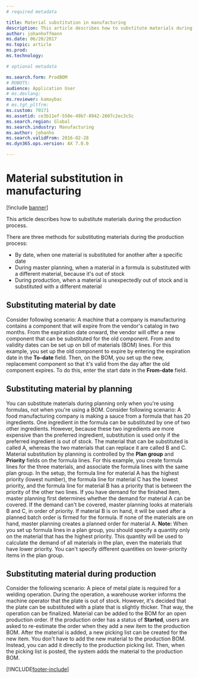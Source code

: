 ```yaml
---
# required metadata

title: Material substitution in manufacturing
description: This article describes how to substitute materials during the production process. 
author: johanhoffmann
ms.date: 06/20/2017
ms.topic: article
ms.prod: 
ms.technology: 

# optional metadata

ms.search.form: ProdBOM
# ROBOTS: 
audience: Application User
# ms.devlang: 
ms.reviewer: kamaybac
# ms.tgt_pltfrm: 
ms.custom: 70171
ms.assetid: ce3b11ef-550e-49b7-8942-2607c2ec3c5c
ms.search.region: Global
ms.search.industry: Manufacturing
ms.author: johanho
ms.search.validFrom: 2016-02-28
ms.dyn365.ops.version: AX 7.0.0

---
```


# Material substitution in manufacturing

[!include [banner](../includes/banner.md)]

This article describes how to substitute materials during the production process. 

There are three methods for substituting materials during the production process:

-   By date, when one material is substituted for another after a specific date
-   During master planning, when a material in a formula is substituted with a different material, because it's out of stock
-   During production, when a material is unexpectedly out of stock and is substituted with a different material

## Substituting material by date
Consider following scenario: A machine that a company is manufacturing contains a component that will expire from the vendor's catalog in two months. From the expiration date onward, the vendor will offer a new component that can be substituted for the old component. From and to validity dates can be set up on bill of materials (BOM) lines. For this example, you set up the old component to expire by entering the expiration date in the **To-date** field. Then, on the BOM, you set up the new, replacement component so that it's valid from the day after the old component expires. To do this, enter the start date in the **From-date** field.

## Substituting material by planning
You can substitute materials during planning only when you're using formulas, not when you're using a BOM. Consider following scenario: A food manufacturing company is making a sauce from a formula that has 20 ingredients. One ingredient in the formula can be substituted by one of two other ingredients. However, because these two ingredients are more expensive than the preferred ingredient, substitution is used only if the preferred ingredient is out of stock. The material that can be substituted is called A, whereas the two materials that can replace it are called B and C. Material substitution by planning is controlled by the **Plan group** and **Priority** fields on the formula lines. For this example, you create formula lines for the three materials, and associate the formula lines with the same plan group. In the setup, the formula line for material A has the highest priority (lowest number), the formula line for material C has the lowest priority, and the formula line for material B has a priority that is between the priority of the other two lines. If you have demand for the finished item, master planning first determines whether the demand for material A can be covered. If the demand can't be covered, master planning looks at materials B and C, in order of priority. If material B is on hand, it will be used after a planned batch order is firmed for the formula. If none of the materials are on hand, master planning creates a planned order for material A. **Note:** When you set up formula lines in a plan group, you should specify a quantity only on the material that has the highest priority. This quantity will be used to calculate the demand of all materials in the plan, even the materials that have lower priority. You can't specify different quantities on lower-priority items in the plan group.

## Substituting material during production
Consider the following scenario: A piece of metal plate is required for a welding operation. During the operation, a warehouse worker informs the machine operator that the plate is out of stock. However, it's decided that the plate can be substituted with a plate that is slightly thicker. That way, the operation can be finalized. Material can be added to the BOM for an open production order. If the production order has a status of **Started**, users are asked to re-estimate the order when they add a new item to the production BOM. After the material is added, a new picking list can be created for the new item. You don't have to add the new material to the production BOM. Instead, you can add it directly to the production picking list. Then, when the picking list is posted, the system adds the material to the production BOM.





[!INCLUDE[footer-include](../../includes/footer-banner.md)]